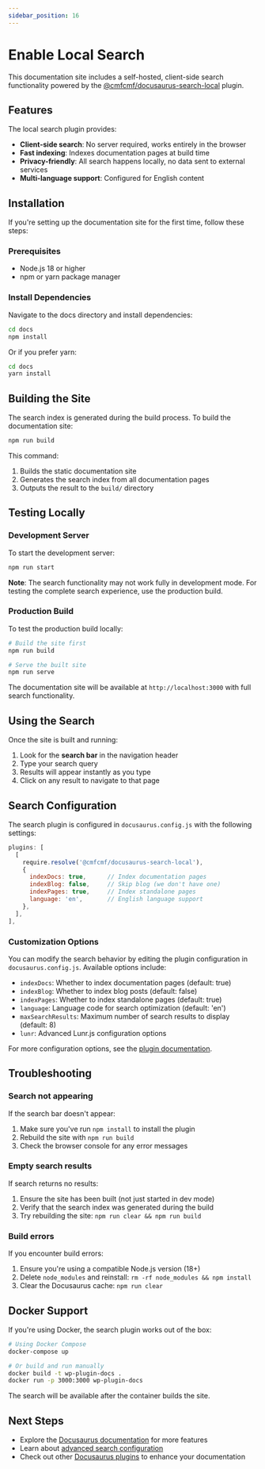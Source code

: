 ```yaml
---
sidebar_position: 16
---
```


# Enable Local Search

This documentation site includes a self-hosted, client-side search functionality powered by the [@cmfcmf/docusaurus-search-local](https://github.com/cmfcmf/docusaurus-search-local) plugin.

## Features

The local search plugin provides:

- **Client-side search**: No server required, works entirely in the browser
- **Fast indexing**: Indexes documentation pages at build time
- **Privacy-friendly**: All search happens locally, no data sent to external services
- **Multi-language support**: Configured for English content

## Installation

If you're setting up the documentation site for the first time, follow these steps:

### Prerequisites

- Node.js 18 or higher
- npm or yarn package manager

### Install Dependencies

Navigate to the docs directory and install dependencies:

```bash
cd docs
npm install
```

Or if you prefer yarn:

```bash
cd docs
yarn install
```

## Building the Site

The search index is generated during the build process. To build the documentation site:

```bash
npm run build
```

This command:
1. Builds the static documentation site
2. Generates the search index from all documentation pages
3. Outputs the result to the `build/` directory

## Testing Locally

### Development Server

To start the development server:

```bash
npm run start
```

**Note**: The search functionality may not work fully in development mode. For testing the complete search experience, use the production build.

### Production Build

To test the production build locally:

```bash
# Build the site first
npm run build

# Serve the built site
npm run serve
```

The documentation site will be available at `http://localhost:3000` with full search functionality.

## Using the Search

Once the site is built and running:

1. Look for the **search bar** in the navigation header
2. Type your search query
3. Results will appear instantly as you type
4. Click on any result to navigate to that page

## Search Configuration

The search plugin is configured in `docusaurus.config.js` with the following settings:

```javascript
plugins: [
  [
    require.resolve('@cmfcmf/docusaurus-search-local'),
    {
      indexDocs: true,      // Index documentation pages
      indexBlog: false,     // Skip blog (we don't have one)
      indexPages: true,     // Index standalone pages
      language: 'en',       // English language support
    },
  ],
],
```

### Customization Options

You can modify the search behavior by editing the plugin configuration in `docusaurus.config.js`. Available options include:

- `indexDocs`: Whether to index documentation pages (default: true)
- `indexBlog`: Whether to index blog posts (default: false)
- `indexPages`: Whether to index standalone pages (default: true)
- `language`: Language code for search optimization (default: 'en')
- `maxSearchResults`: Maximum number of search results to display (default: 8)
- `lunr`: Advanced Lunr.js configuration options

For more configuration options, see the [plugin documentation](https://github.com/cmfcmf/docusaurus-search-local#configuration).

## Troubleshooting

### Search not appearing

If the search bar doesn't appear:
1. Make sure you've run `npm install` to install the plugin
2. Rebuild the site with `npm run build`
3. Check the browser console for any error messages

### Empty search results

If search returns no results:
1. Ensure the site has been built (not just started in dev mode)
2. Verify that the search index was generated during the build
3. Try rebuilding the site: `npm run clear && npm run build`

### Build errors

If you encounter build errors:
1. Ensure you're using a compatible Node.js version (18+)
2. Delete `node_modules` and reinstall: `rm -rf node_modules && npm install`
3. Clear the Docusaurus cache: `npm run clear`

## Docker Support

If you're using Docker, the search plugin works out of the box:

```bash
# Using Docker Compose
docker-compose up

# Or build and run manually
docker build -t wp-plugin-docs .
docker run -p 3000:3000 wp-plugin-docs
```

The search will be available after the container builds the site.

## Next Steps

- Explore the [Docusaurus documentation](https://docusaurus.io/docs) for more features
- Learn about [advanced search configuration](https://github.com/cmfcmf/docusaurus-search-local#configuration)
- Check out other [Docusaurus plugins](https://docusaurus.io/community/resources#plugins) to enhance your documentation
